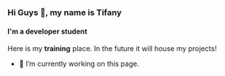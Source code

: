 ### Hi Guys 👋, my name is Tifany
#### I'm a developer student
Here is my **training** place.
In the future it will house my projects!


- 🔭 I’m currently working on this page. 






